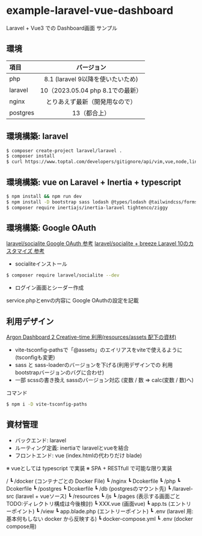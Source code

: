 # example-laravel-vue-dashboard
Laravel + Vue3 での Dashboard画面 サンプル

## 環境
|項目|バージョン|
|:---|:---:|
|php|8.1 (laravel 9以降を使いたいため)|
|laravel|10（2023.05.04 php 8.1での最新）|
|nginx|とりあえず最新（開発用なので）|
|postgres|13（都合上）|

## 環境構築: laravel
```bash
$ composer create-project laravel/laravel .
$ composer install
$ curl https://www.toptal.com/developers/gitignore/api/vim,vue,node,linux,macos,laravel,windows,composer,intellij,sublimetext,visualstudio,visualstudiocode >> .gitignore
``` 

## 環境構築: vue on Laravel + Inertia + typescript
```bash
$ npm install && npm run dev
$ npm install -D bootstrap sass lodash @types/lodash @tailwindcss/forms autoprefixer postcss tailwindcss @types/ziggy-js @vitejs/plugin-vue typescript vue vue-tsc @inertiajs/vue3
$ composer require inertiajs/inertia-laravel tightenco/ziggy
```

## 環境構築: Google OAuth
[laravel/socialite Google OAuth 参考](https://zenn.dev/naoki_oshiumi/articles/80ab178d958447)
[laravel/socialite + breeze Laravel 10のカスタマイズ 参考](https://reffect.co.jp/laravel/socialiote)

- socialiteインストール
```bash
$ composer require laravel/socialite --dev
```
- ログイン画面とシーダー作成

service.phpとenvの内容に Google OAuthの設定を記載

## 利用デザイン
[Argon Dashboard 2 Creative-time 利用(resources/assets 配下の資材)](https://demos.creative-tim.com/vue-argon-dashboard)

- vite-tsconfig-pathsで「@assets」のエイリアスをviteで使えるように (tsconfigも変更)
- sass と sass-loaderのバージョンを下げる(利用デザインでの 利用bootstrapバージョンのバグに合わせ)
- 一部 scssの書き換え sassのバージョン対応 (変数 / 数 => calc(変数 / 数)へ) 

コマンド
```bash
$ npm i -D vite-tsconfig-paths
```

## 資材管理
- バックエンド: laravel
- ルーティング定義: inertiaで laravelとvueを結合
- フロントエンド: vue (index.htmlの代わりだけ blade)

※ vueとしては typescript で実装
※ SPA + RESTfull で可能な限り実装

/
    ┗ /docker (コンテナごとの Docker File)
        ┗ /nginx
            ┗ Dcokerfile
        ┗ /php
            ┗ Dcokerfile
        ┗ /postgres
            ┗ Dcokerfile
    ┗ /db  (postgresのマウント先)
    ┗ /laravel-src (laravel + vueソース)
        ┗ /resources
            ┗ /js
                ┗ /pages (表示する画面ごと TODO:ディレクトリ構成は今後検討)
                    ┗ XXX.vue (画面vue)
                ┗ app.ts (エントリーポイント)
            ┗ /view
                ┗ app.blade.php (エントリーポイント)
            ┗ .env (laravel 用:基本何もしない docker から反映する)
    ┗ docker-compose.yml
    ┗ .env (docker compose用)